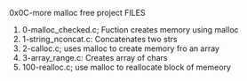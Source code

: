 0x0C-more malloc free project
FILES 

1. 0-malloc_checked.c; Fuction creates memory using malloc
2. 1-string_nconcat.c: Concatenates two strs
3. 2-calloc.c; uses malloc to create memory fro an array
4. 3-array_range.c: Creates array of chars
5. 100-realloc.c; use malloc to reallocate block of memeory
